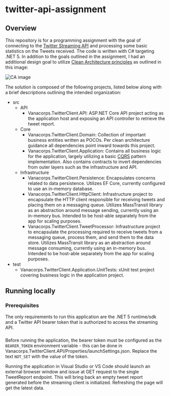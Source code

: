 # twitter-api-assignment

## Overview

This repository is for a programming assignment with the goal of connecting to the [Twitter Streaming API](https://developer.twitter.com/en/docs/twitter-api/tweets/sampled-stream/introduction) and processing some basic statistics on the Tweets received. The code is written with C# targeting .NET 5. In addition to the goals outlined in the assignment, I had an additional design goal to utilize [Clean Architecture principles](https://www.freecodecamp.org/news/a-quick-introduction-to-clean-architecture-990c014448d2/) as outlined in this image:

![CA image](https://cdn-media-1.freecodecamp.org/images/oVVbTLR5gXHgP8Ehlz1qzRm5LLjX9kv2Zri6)

The solution is composed of the following projects, listed below along with a brief descriptions outlining the intended organization:

* src
  * API
    * Vanacorps.TwitterClient.API: ASP.NET Core API project acting as the application host and exposing an API controller to retrieve the tweet report.
  * Core
    * Vanacorps.TwitterClient.Domain: Collection of important business entities written as POCOs. Per clean architecture guidance all dependencies point inward towards this project.
    * Vanacorps.TwitterClient.Application: Contains all business logic for the application, largely utilizing a basic [CQRS](https://martinfowler.com/bliki/CQRS.html) pattern implementation. Also contains contracts to invert dependencies from outer layers such as the infrastructure and API.
  * Infrastructure
    * Vanacorps.TwitterClient.Persistence: Encapsulates concerns related to data persistence. Utilizes EF Core, currently configured to use an in-memory database.
    * Vanacorps.TwitterClient.HttpClient: Infrastructure project to encapsulate the HTTP client responsible for receiving tweets and placing them on a messaging queue. Utilizes MassTransit library as an abstraction around message sending, currently using an in-memory bus. Intended to be host-able separately from the app for scaling purposes.
    * Vanacorps.TwitterClient.TweetProcessor: Infrastructure project to encapsulate the processing required to receive tweets from a messaging queue, process them, and send them to the data store. Utilizes MassTransit library as an abstraction around message consuming, currently using an in-memory bus. Intended to be host-able separately from the app for scaling purposes.
* test
  * Vanacorps.TwitterClient.Application.UnitTests: xUnit test project covering business logic in the application project.

## Running locally

### Prerequisites

The only requirements to run this application are the .NET 5 runtime/sdk and a Twitter API bearer token that is authorized to access the streaming API.

### 

Before running the application, the bearer token must be configured as the `BEARER_TOKEN` environment variable - this can be done in Vanacorps.TwitterClient.API/Properties/launchSettings.json. Replace the text `NOT_SET` with the value of the token.

Running the application in Visual Studio or VS Code should launch an external browser window and issue at GET request to the single TweetReport endpoint. This will bring back an empty tweet report generated before the streaming client is initialized. Refreshing the page will get the latest data.
